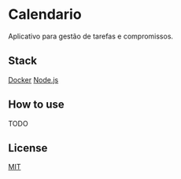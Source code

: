 # Calendario

Aplicativo para gestão de tarefas e compromissos.

## Stack

[Docker](https://www.docker.com/)
[Node.js](https://nodejs.org/en/)

## How to use

TODO

## License

[MIT](./LICENSE)
